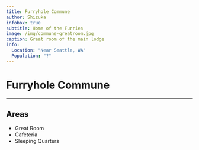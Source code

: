 ```yaml
---
title: Furryhole Commune
author: Shizuka
infobox: true
subtitle: Home of the Furries
image: /img/commune-greatroom.jpg
caption: Great room of the main lodge
info:
  Location: "Near Seattle, WA"
  Population: "?"
---
```


# Furryhole Commune
---
## Areas
  * Great Room
  * Cafeteria
  * Sleeping Quarters

